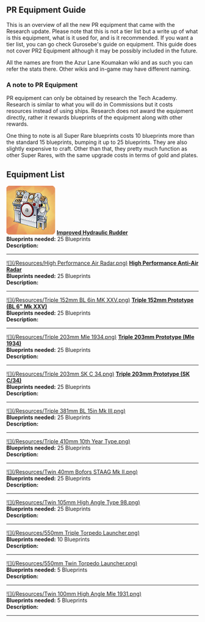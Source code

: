 ## PR Equipment Guide
This is an overview of all the new PR equipment that came with the Research update. Please note that this is not a tier list but a write up of what is this equipment, what is it used for, and is it recommended. If you want a tier list, you can go check Gurosebe's guide on equipment. This guide does not cover PR2 Equipment although it may be possibly included in the future.

All the names are from the Azur Lane Koumakan wiki and as such you can refer the stats there. Other wikis and in-game may have different naming.

### A note to PR Equipment
PR equipment can only be obtained by research the Tech Academy. Research is similar to what you will do in Commissions but it costs resources instead of using ships. Research does not award the equipment directly, rather it rewards blueprints of the equipment along with other rewards.

One thing to note is all Super Rare blueprints costs 10 blueprints more than the standard 15 blueprints, bumping it up to 25 blueprints. They are also slightly expensive to craft. Other than that, they pretty much function as other Super Rares, with the same upgrade costs in terms of gold and plates.

## Equipment List
[![Improved_Hydraulic_Rudder](/Resources/Advanced%20Steering%20Gears.png)](https://azurlane.koumakan.jp/Improved_Hydraulic_Rudder)
__[Improved Hydraulic Rudder](https://azurlane.koumakan.jp/Improved_Hydraulic_Rudder)__<br/>
__Blueprints needed:__ 25 Blueprints<br/>
__Description:__

---

[![](/Resources/High Performance Air Radar.png)](https://azurlane.koumakan.jp/High_Performance_Anti-air_Radar)
__[High Performance Anti-Air Radar](https://azurlane.koumakan.jp/High_Performance_Anti-Air_Radar)__<br/>
__Blueprints needed:__ 25 Blueprints<br/>
__Description:__

---

[![](/Resources/Triple 152mm BL 6in MK XXV.png)](https://azurlane.koumakan.jp/Triple_152mm_Prototype_%28BL_6%22_Mk_XXV%29)
__[Triple 152mm Prototype (BL 6" Mk XXV)](https://azurlane.koumakan.jp/Triple_152mm_Prototype_%28BL_6%22_Mk_XXV%29)__<br/>
__Blueprints needed:__ 25 Blueprints<br/>
__Description:__

---

[![](/Resources/Triple 203mm Mle 1934.png)](https://azurlane.koumakan.jp/Triple_203mm_Prototype_%28Mle_1934%29)
__[Triple 203mm Prototype (Mle 1934)](https://azurlane.koumakan.jp/Triple_203mm_Prototype_%28Mle_1934%29)__<br/>
__Blueprints needed:__ 25 Blueprints<br/>
__Description:__

---

[![](/Resources/Triple 203mm SK C 34.png)](https://azurlane.koumakan.jp/Triple_203mm_Prototype_%28SK_C/34%29)
__[Triple 203mm Prototype (SK C/34)](https://azurlane.koumakan.jp/Triple_203mm_Prototype_%28SK_C/34%29)__<br/>
__Blueprints needed:__ 25 Blueprints<br/>
__Description:__

---

[![](/Resources/Triple 381mm BL 15in Mk III.png)]()
__[]()__<br/>
__Blueprints needed:__ 25 Blueprints<br/>
__Description:__

---

[![](/Resources/Triple 410mm 10th Year Type.png)]()
__[]()__<br/>
__Blueprints needed:__ 25 Blueprints<br/>
__Description:__

---

[![](/Resources/Twin 40mm Bofors STAAG Mk II.png)]()
__[]()__<br/>
__Blueprints needed:__ 25 Blueprints<br/>
__Description:__

---

[![](/Resources/Twin 105mm High Angle Type 98.png)]()
__[]()__<br/>
__Blueprints needed:__ 25 Blueprints<br/>
__Description:__

---

[![](/Resources/550mm Triple Torpedo Launcher.png)]()
__[]()__<br/>
__Blueprints needed:__ 10 Blueprints<br/>
__Description:__

---

[![](/Resources/550mm Twin Torpedo Launcher.png)]()
__[]()__<br/>
__Blueprints needed:__ 5 Blueprints<br/>
__Description:__

---

[![](/Resources/Twin 100mm High Angle Mle 1931.png)]()
__[]()__<br/>
__Blueprints needed:__ 5 Blueprints<br/>
__Description:__

---

